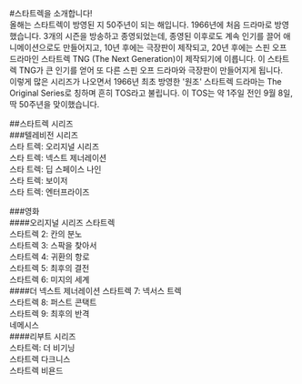 #스타트렉을 소개합니다!  
올해는 스타트렉이 방영된 지 50주년이 되는 해입니다. 1966년에 처음 드라마로 방영했습니다. 3개의 시즌을 방송하고 종영되었는데, 종영된 이후로도 계속 인기를 끌어 애니메이션으로도 만들어지고, 10년 후에는 극장판이 제작되고, 20년 후에는 스핀 오프 드라마인 스타트렉 TNG (The Next Generation)이 제작되기에 이릅니다. 이 스타트렉 TNG가 큰 인기를 얻어 또 다른 스핀 오프 드라마와 극장판이 만들어지게 됩니다.  
이렇게 많은 시리즈가 나오면서 1966년 최초 방영한 '원조' 스타트렉 드라마는 The Original Series로 칭하며 흔히 TOS라고 불립니다. 이 TOS는 약 1주일 전인 9월 8일, 딱 50주년을 맞이했습니다.

##스타트렉 시리즈    
###텔레비전 시리즈  
스타 트렉: 오리지널 시리즈  
스타 트렉: 넥스트 제너레이션  
스타 트렉: 딥 스페이스 나인  
스타 트렉: 보이저  
스타 트렉: 엔터프라이즈  
  
###영화  
####오리지널 시리즈
스타트렉  
스타트렉 2: 칸의 분노  
스타트렉 3: 스팍을 찾아서  
스타트렉 4: 귀환의 항로  
스타트렉 5: 최후의 결전  
스타트렉 6: 미지의 세계  
####더 넥스트 제너레이션
스타트렉 7: 넥서스 트렉  
스타트렉 8: 퍼스트 콘택트  
스타트렉 9: 최후의 반격  
네메시스  
####리부트 시리즈  
스타트렉: 더 비기닝  
스타트렉 다크니스  
스타트렉 비욘드
